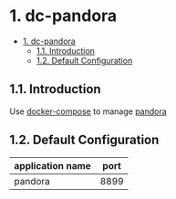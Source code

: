 # 1. dc-pandora

- [1. dc-pandora](#1-dc-pandora)
  - [1.1. Introduction](#11-introduction)
  - [1.2. Default Configuration](#12-default-configuration)

## 1.1. Introduction

Use [docker-compose](https://github.com/docker/compose) to manage [pandora](https://github.com/pengzhile/pandora)

## 1.2. Default Configuration

| application name | port |
| ---- |----|
| pandora | 8899 |
